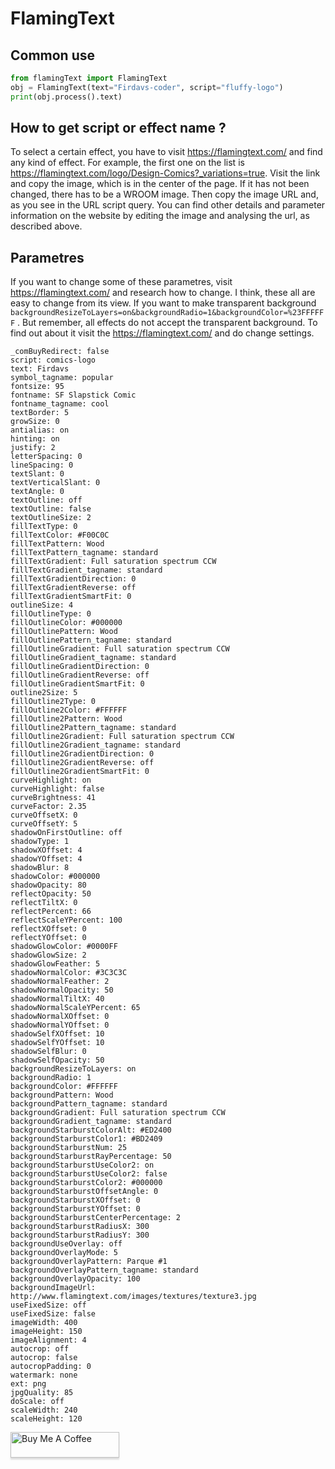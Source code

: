 # FlamingText

## Common use
```python
from flamingText import FlamingText 
obj = FlamingText(text="Firdavs-coder", script="fluffy-logo")
print(obj.process().text)
```

## How to get script or effect name ?
To select a certain effect, you have to visit https://flamingtext.com/ and find any kind of effect. For example, the first one on the list is https://flamingtext.com/logo/Design-Comics?_variations=true. Visit the link and copy the image, which is in the center of the page. If it has not been changed, there has to be a WROOM image. Then copy the image URL and, as you see in the URL script query. You can find other details and parameter information on the website by editing the image and analysing the url, as described above.

## Parametres

If you want to change some of these parametres, visit https://flamingtext.com/ and research how to change. I think, these all are easy to change from its view. If you want to make transparent background `backgroundResizeToLayers=on&backgroundRadio=1&backgroundColor=%23FFFFFF` . But remember, all effects do not accept the transparent background. To find out about it visit the https://flamingtext.com/ and do change settings.

```
_comBuyRedirect: false
script: comics-logo
text: Firdavs
symbol_tagname: popular
fontsize: 95
fontname: SF Slapstick Comic
fontname_tagname: cool
textBorder: 5
growSize: 0
antialias: on
hinting: on
justify: 2
letterSpacing: 0
lineSpacing: 0
textSlant: 0
textVerticalSlant: 0
textAngle: 0
textOutline: off
textOutline: false
textOutlineSize: 2
fillTextType: 0
fillTextColor: #F00C0C
fillTextPattern: Wood
fillTextPattern_tagname: standard
fillTextGradient: Full saturation spectrum CCW
fillTextGradient_tagname: standard
fillTextGradientDirection: 0
fillTextGradientReverse: off
fillTextGradientSmartFit: 0
outlineSize: 4
fillOutlineType: 0
fillOutlineColor: #000000
fillOutlinePattern: Wood
fillOutlinePattern_tagname: standard
fillOutlineGradient: Full saturation spectrum CCW
fillOutlineGradient_tagname: standard
fillOutlineGradientDirection: 0
fillOutlineGradientReverse: off
fillOutlineGradientSmartFit: 0
outline2Size: 5
fillOutline2Type: 0
fillOutline2Color: #FFFFFF
fillOutline2Pattern: Wood
fillOutline2Pattern_tagname: standard
fillOutline2Gradient: Full saturation spectrum CCW
fillOutline2Gradient_tagname: standard
fillOutline2GradientDirection: 0
fillOutline2GradientReverse: off
fillOutline2GradientSmartFit: 0
curveHighlight: on
curveHighlight: false
curveBrightness: 41
curveFactor: 2.35
curveOffsetX: 0
curveOffsetY: 5
shadowOnFirstOutline: off
shadowType: 1
shadowXOffset: 4
shadowYOffset: 4
shadowBlur: 8
shadowColor: #000000
shadowOpacity: 80
reflectOpacity: 50
reflectTiltX: 0
reflectPercent: 66
reflectScaleYPercent: 100
reflectXOffset: 0
reflectYOffset: 0
shadowGlowColor: #0000FF
shadowGlowSize: 2
shadowGlowFeather: 5
shadowNormalColor: #3C3C3C
shadowNormalFeather: 2
shadowNormalOpacity: 50
shadowNormalTiltX: 40
shadowNormalScaleYPercent: 65
shadowNormalXOffset: 0
shadowNormalYOffset: 0
shadowSelfXOffset: 10
shadowSelfYOffset: 10
shadowSelfBlur: 0
shadowSelfOpacity: 50
backgroundResizeToLayers: on
backgroundRadio: 1
backgroundColor: #FFFFFF
backgroundPattern: Wood
backgroundPattern_tagname: standard
backgroundGradient: Full saturation spectrum CCW
backgroundGradient_tagname: standard
backgroundStarburstColorAlt: #ED2400
backgroundStarburstColor1: #BD2409
backgroundStarburstNum: 25
backgroundStarburstRayPercentage: 50
backgroundStarburstUseColor2: on
backgroundStarburstUseColor2: false
backgroundStarburstColor2: #000000
backgroundStarburstOffsetAngle: 0
backgroundStarburstXOffset: 0
backgroundStarburstYOffset: 0
backgroundStarburstCenterPercentage: 2
backgroundStarburstRadiusX: 300
backgroundStarburstRadiusY: 300
backgroundUseOverlay: off
backgroundOverlayMode: 5
backgroundOverlayPattern: Parque #1
backgroundOverlayPattern_tagname: standard
backgroundOverlayOpacity: 100
backgroundImageUrl: http://www.flamingtext.com/images/textures/texture3.jpg
useFixedSize: off
useFixedSize: false
imageWidth: 400
imageHeight: 150
imageAlignment: 4
autocrop: off
autocrop: false
autocropPadding: 0
watermark: none
ext: png
jpgQuality: 85
doScale: off
scaleWidth: 240
scaleHeight: 120
```

<a href="https://www.buymeacoffee.com/firdavs" target="_blank"><img src="https://www.buymeacoffee.com/assets/img/custom_images/orange_img.png" alt="Buy Me A Coffee" style="height: 41px !important;width: 174px !important;box-shadow: 0px 3px 2px 0px rgba(190, 190, 190, 0.5) !important;-webkit-box-shadow: 0px 3px 2px 0px rgba(190, 190, 190, 0.5) !important;" ></a>